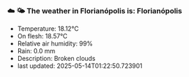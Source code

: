 ### ☁️ 🌤️  The weather in Florianópolis is: Florianópolis

- Temperature: 18.12°C
- On flesh: 18.57°C
- Relative air humidity: 99%
- Rain: 0.0 mm
- Description: Broken clouds
- last updated: 2025-05-14T01:22:50.723901

